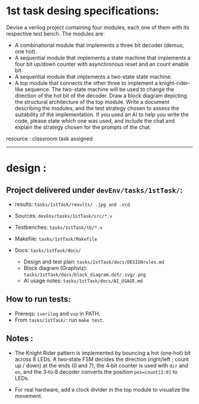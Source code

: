 # 1st task desing specifications:

Devise a verilog project containing four modules, each one of them with its respective test bench. The modules are:

- A combinational module that implements a three bit decoder (demux, one hot).
- A sequential module that implements a state machine that implements a four bit up/down counter with asynchronous reset and an count enable bit.
- A sequential module that implements a two-state state machine.
- A top module that connects the other three to implement a knight-rider-like sequence. The two-state machine will be used to change the direction of the hot bit of the decoder.
  Draw a block diagram depicting the structural architecture of the top module.
  Write a document describing the modules, and the test strategy chosen to assess the suitability of the implementation.
  If you used an AI to help you write the code, please state which one was used, and include the chat and explain the strategy chosen for the prompts of the chat.

resource : classroom task assigned

---

# design :

## Project delivered under `devEnv/tasks/1stTask/`:

- results: `tasks/1stTask/results/ .jpg and .vcd`
- Sources: `devEnv/tasks/1stTask/src/*.v`
- Testbenches: `tasks/1stTask/tb/*.v`
- Makefile: `tasks/1stTask/Makefile`
- Docs: `tasks/1stTask/docs/`

  - Design and test plan: `tasks/1stTask/docs/DESIGNrules.md`
  - Block diagram (Graphviz): `tasks/1stTask/docs/block_diagram.dot/.svg/.png`
  - AI usage notes: `tasks/1stTask/docs/AI_USAGE.md`

## How to run tests:

- Prereqs: `iverilog` and `vvp` in PATH.
- From `tasks/1stTask/`: run `make test`.

## Notes :

- The Knight Rider pattern is implemented by bouncing a hot (one‑hot) bit across 8 LEDs. A two‑state FSM decides the direction (right/left ; count up / down) at the ends (0 and 7), the 4‑bit counter is used with `dir` and `en`, and the 3‑to‑8 decoder converts the position `pos=count[2:0]` to LEDs.

- For real hardware, add a clock divider in the top module to visualize the movement.
